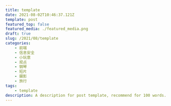 ```yaml
---
title: template
date: 2021-08-02T10:46:37.121Z
template: post
featured_top: false
featured_media: ./featured_media.png
draft: true
slug: /2021/08/template
categories: 
    - 前端
    - 信息安全
    - 小玩意
    - 观点
    - 钢琴
    - 短片
    - 摄影
    - 旅行
tags:
    - template
description: A description for post template, recommend for 100 words. Must have one category, most have two. Recommend have two or three tags. Date is UTC format.
---
```


<!-- endExcerpt -->
